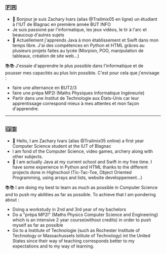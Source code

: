 ## 🇫🇷

- 👋 Bonjour je suis Zachary Ivars (alias @Trailmix05 en ligne) un étudiant à l'IUT de Blagnac en première année BUT INFO
- Je suis passioné par l'informatique, les jeux vidéos, le tir à l'arc et beaucoup d'autres sujets
- 🌱 Actuellement j'apprends Java à mon établissement et Swift dans mon temps libre. J'ai des compétences en Python et HTML grâces au plusieurs projets faites au lycée (Morpion, POO, manipulation de tableaux, création de site web...)

📚📚
J'essaie d'apprendre le plus possible dans l'informatique et de pousser mes capacités au plus loin possible. C'est pour cela que j'envisage :
- faire une alternance en BUT2/3
- faire une prépa MP2I (Maths Physiques Informatique Ingéneurie)
- Partir dans une Institut de Technologie aux États-Unis car leur apprentissage correspond mieux à mes attentes et mon façon d'apprendre. 
---



## 🇬🇧

- 👋 Hello, I am Zachary Ivars (alias @Trailmix05 online) a first year Computer Science student at the IUT of Blagnac 
- I am fond of the Computer Science, video games, archery along with other subjects.
- 🌱 I am actually Java at my current school and Swift in my free time. I have some experience in Python and HTML thanks to the different projects done in Highschool (Tic-Tac-Toe, Object Oriented Programming, using arrays and lists, website developpement...)

📚📚
I am doing my best to learn as much as possible in Computer Science and to push my abilities as far as possible. To achieve that I am pondering about : 
- Doing a workstudy in 2nd and 3rd year of my bachelors
- Do a "prépa MP2I" (Maths Physics Computer Science and Engineering) which is an intensive 2 year course(without credits) in order to push myself as far as possible
- Go to a Institute of Technologie (such as Rochester Institute of Technology or Massachussets Istitute of Technology) int the United States since their way of teaching corresponds better to my expectations and to my way of learning.

<!---
Trailmix05/Trailmix05 is a ✨ special ✨ repository because its `README.md` (this file) appears on your GitHub profile.
You can click the Preview link to take a look at your changes.
--->
